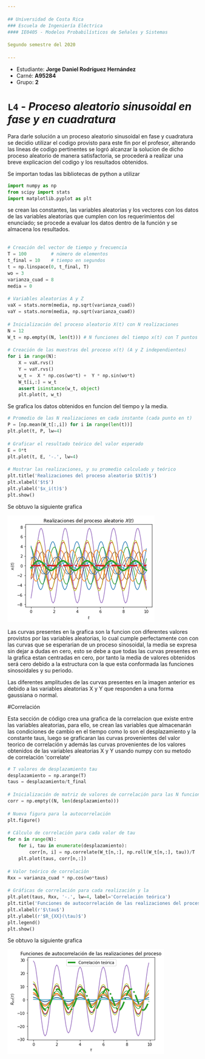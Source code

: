 ```yaml
---

## Universidad de Costa Rica
### Escuela de Ingeniería Eléctrica
#### IE0405 - Modelos Probabilísticos de Señales y Sistemas

Segundo semestre del 2020

---
```


* Estudiante: **Jorge Daniel Rodríguez Hernández**
* Carné: **A95284**
* Grupo: **2**

# `L4` - *Proceso aleatorio sinusoidal en fase y en cuadratura*

Para darle solución a un proceso aleatorio sinusoidal en fase y cuadratura se decidio utilizar el codigo provisto para este fin por el profesor,
alterando las lineas de codigo pertinentes se logró alcanzar la solucion de dicho proceso aleatorio de manera satisfactoria, se procederá 
a realizar una breve explicacion del codigo y los resultados obtenidos.

Se importan todas las bibliotecas de python a utilizar

```python
import numpy as np
from scipy import stats
import matplotlib.pyplot as plt
```
se crean las constantes, las variables aleatorias y los vectores con los datos de las variables aleatorias que cumplen con los requerimientos del enunciado; se procede a evaluar los datos dentro de la función y se almacena los resultados.

```python

# Creación del vector de tiempo y frecuencia
T = 100			# número de elementos
t_final = 10	# tiempo en segundos
t = np.linspace(0, t_final, T)
wo = 3 
varianza_cuad = 8
media = 0

# Variables aleatorias A y Z
vaX = stats.norm(media, np.sqrt(varianza_cuad))
vaY = stats.norm(media, np.sqrt(varianza_cuad))

# Inicialización del proceso aleatorio X(t) con N realizaciones
N = 12
W_t = np.empty((N, len(t)))	# N funciones del tiempo x(t) con T puntos

# Creación de las muestras del proceso x(t) (A y Z independientes)
for i in range(N):
	X = vaX.rvs()
	Y = vaY.rvs()
	w_t =  X * np.cos(wo*t) +  Y * np.sin(wo*t)
	W_t[i,:] = w_t
	assert isinstance(w_t, object)
	plt.plot(t, w_t)
```
Se grafica los datos obtenidos en funcion del tiempo y la media.
```python
# Promedio de las N realizaciones en cada instante (cada punto en t)
P = [np.mean(W_t[:,i]) for i in range(len(t))]
plt.plot(t, P, lw=4)

# Graficar el resultado teórico del valor esperado
E = 0*t
plt.plot(t, E, '-.', lw=4)

# Mostrar las realizaciones, y su promedio calculado y teórico
plt.title('Realizaciones del proceso aleatorio $X(t)$')
plt.xlabel('$t$')
plt.ylabel('$x_i(t)$')
plt.show()
```
Se obtuvo la siguiente grafica

![Proceso Aleatorio](https://github.com/jorgedaniel-rodriguez/Tema4/blob/main/Proceso_aleatorio.png)

Las curvas presentes en la grafica son la funcion con diferentes valores provistos por las variables aleatorias, lo cual cumple perfectamente con con las curvas que se esperarian de un proceso sinosoidal, la media se expresa sin dejar a dudas en cero, esto se debe a que todas las curvas presentes en la grafica estan centradas en cero, por tanto la media de valores obtenidos será cero debido a la estructura con la que esta conformada las funciones sinosoidales y su periodo.

Las diferentes amplitudes de las curvas presentes en la imagen anterior es debido a las variables aleatorias X y Y que responden a una forma gaussiana o normal.

#Correlación

Esta sección de código crea una grafica de la correlacion que existe entre las variables aleatorias, para ello, se crean las variables que almacenarán las condiciones de cambio en el tiempo como lo son el desplazamiento y la constante taus, luego se graficaran las curvas provenientes del valor teorico de correlación y además las curvas provenientes de los valores obtenidos de las variables aleatorias X y Y usando numpy con su metodo de correlación 'correlate'

```python
# T valores de desplazamiento tau
desplazamiento = np.arange(T)
taus = desplazamiento/t_final

# Inicialización de matriz de valores de correlación para las N funciones
corr = np.empty((N, len(desplazamiento)))

# Nueva figura para la autocorrelación
plt.figure()

# Cálculo de correlación para cada valor de tau
for n in range(N):
	for i, tau in enumerate(desplazamiento):
		corr[n, i] = np.correlate(W_t[n,:], np.roll(W_t[n,:], tau))/T
	plt.plot(taus, corr[n,:])

# Valor teórico de correlación
Rxx = varianza_cuad * np.cos(wo*taus)

# Gráficas de correlación para cada realización y la
plt.plot(taus, Rxx, '-.', lw=4, label='Correlación teórica')
plt.title('Funciones de autocorrelación de las realizaciones del proceso')
plt.xlabel(r'$\tau$')
plt.ylabel(r'$R_{XX}(\tau)$')
plt.legend()
plt.show()
```
Se obtuvo la siguiente grafica

![Correlación](https://github.com/jorgedaniel-rodriguez/Tema4/blob/main/correlacion.png)
